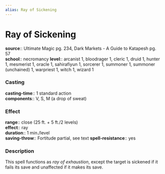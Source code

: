 ```yaml
---
alias: Ray of Sickening
---
```


# Ray of Sickening 

**source**:: Ultimate Magic pg. 234, Dark Markets - A Guide to Katapesh pg. 57  
**school**:: necromancy
**level**:: arcanist 1, bloodrager 1, cleric 1, druid 1, hunter 1, mesmerist 1, oracle 1, sahirafiyun 1, sorcerer 1, summoner 1, summoner (unchained) 1, warpriest 1, witch 1, wizard 1

### Casting 

**casting-time**:: 1 standard action  
**components**:: V, S, M (a drop of sweat)

### Effect 

**range**:: close (25 ft. + 5 ft./2 levels)  
**effect**:: ray  
**duration**:: 1 min./level  
**saving-throw**:: Fortitude partial, see text
**spell-resistance**:: yes

### Description 

This spell functions as *ray of exhaustion*, except the target is sickened if it fails its save and unaffected if it makes its save.
